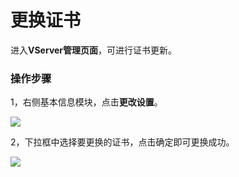 # 更换证书

进入**VServer管理页面**，可进行证书更新。

### 操作步骤

1，右侧基本信息模块，点击**更改设置**。

![](../../../.gitbook/assets/image%20%2836%29.png)

2，下拉框中选择要更换的证书，点击确定即可更换成功。

![](../../../.gitbook/assets/image%20%2844%29.png)

